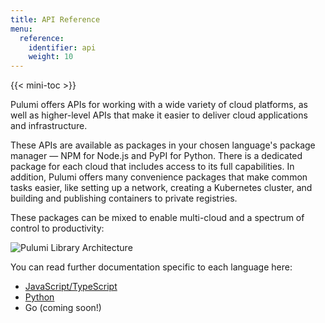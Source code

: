 ```yaml
---
title: API Reference
menu:
  reference:
    identifier: api
    weight: 10
---
```


{{< mini-toc >}}

Pulumi offers APIs for working with a wide variety of cloud platforms, as well
as higher-level APIs that make it easier to deliver cloud applications and
infrastructure.

These APIs are available as packages in your chosen language's package manager
&mdash; NPM for Node.js and PyPI for Python. There is a dedicated package for
each cloud that includes access to its full capabilities. In addition, Pulumi
offers many convenience packages that make common tasks easier, like setting
up a network, creating a Kubernetes cluster, and building and publishing containers
to private registries.

These packages can be mixed to enable multi-cloud and a spectrum of control to productivity:

![Pulumi Library Architecture](/images/docs/reference/pkg-arch-layers.png)

You can read further documentation specific to each language here:

* [JavaScript/TypeScript](nodejs)
* [Python](python)
* Go (coming soon!)
